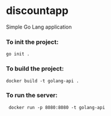 # discountapp
Simple Go Lang application

### To init the project: 

``` 
go init . 
```
### To build the project: 

```
docker build -t golang-api .
```

### To run the server:
```
 docker run -p 8080:8080 -t golang-api
```
